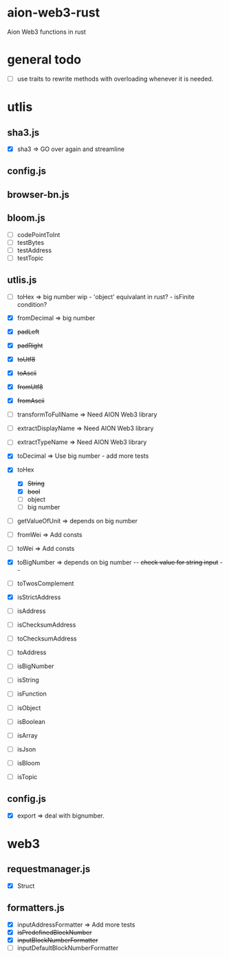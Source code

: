 # aion-web3-rust

Aion Web3 functions in rust

# general todo

- [ ] use traits to rewrite methods with overloading whenever it is needed.

# utlis

## sha3.js

- [x] sha3 => GO over again and streamline

## config.js 

<!-- Should I add anything? -->

 ## browser-bn.js 

<!-- Figurte out how to write bignumber in rust -->

 ## bloom.js

- [ ] codePointToInt
- [ ] testBytes
- [ ] testAddress
- [ ] testTopic

## utlis.js

- [ ] toHex => big number wip - 'object' equivalant in rust? - isFinite condition?
- [x] fromDecimal => big number
- [x] ~~padLeft~~
- [x] ~~padRight~~
- [x] ~~toUtf8~~
- [x] ~~toAscii~~
- [x] ~~fromUtf8~~
- [x] ~~fromAscii~~
- [ ] transformToFullName => Need AION Web3 library
- [ ] extractDisplayName => Need AION Web3 library
- [ ] extractTypeName => Need AION Web3 library
- [x] toDecimal => Use big number - add more tests

- [x] toHex

  - [x] ~~String~~
  - [x] ~~bool~~
  - [ ] object
  - [ ] big number

- [ ] getValueOfUnit => depends on big number

- [ ] fromWei => Add consts

- [ ] toWei => Add consts

- [x] toBigNumber => depends on big number -- ~~check value for string input~~ --

- [ ] toTwosComplement

- [x] isStrictAddress

- [ ] isAddress

- [ ] isChecksumAddress

- [ ] toChecksumAddress

- [ ] toAddress

- [ ] isBigNumber

- [ ] isString

- [ ] isFunction
- [ ] isObject
- [ ] isBoolean
- [ ] isArray
- [ ] isJson
- [ ] isBloom
- [ ] isTopic

## config.js

- [x] export => deal with bignumber.

# web3

## requestmanager.js

- [x] Struct

## formatters.js

- [x] inputAddressFormatter => Add more tests
- [x] ~~isPredefinedBlockNumber~~
- [x] ~~inputBlockNumberFormatter~~
- [ ] inputDefaultBlockNumberFormatter
